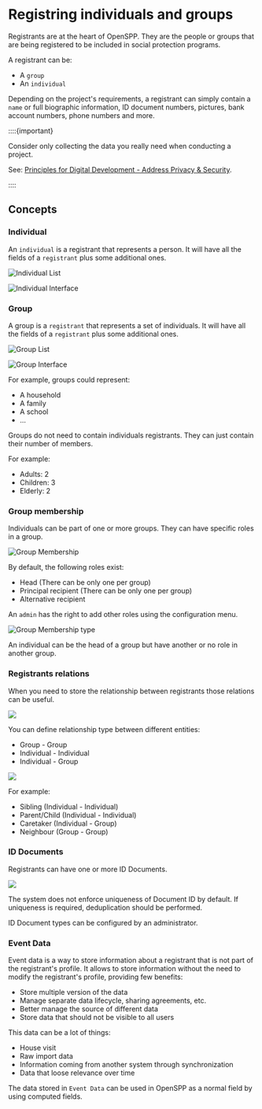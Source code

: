 # Registring individuals and groups

Registrants are at the heart of OpenSPP. They are the people or groups that are being registered to be included in
social protection programs.

A registrant can be:

- A `group`
- An `individual`

Depending on the project's requirements, a registrant can simply contain a `name` or full biographic
information, ID document numbers, pictures, bank account numbers, phone numbers and more.

::::{important}

Consider only collecting the data you really need when conducting a project.

See:
[Principles for Digital Development - Address Privacy & Security](https://digitalprinciples.org/principle/address-privacy-security/).

::::

## Concepts
### Individual

An `individual` is a registrant that represents a person. It will have all the fields of a `registrant` plus
some additional ones.

![Individual List](registrants/images/individual_list.png)

![Individual Interface](registrants/images/indivividual_ui.png)

### Group

A group is a `registrant` that represents a set of individuals. It will have all the fields of a `registrant`
plus some additional ones.

![Group List](registrants/images/group_list.png)

![Group Interface](registrants/images/group_ui.png)

For example, groups could represent:

- A household
- A family
- A school
- ...

Groups do not need to contain individuals registrants. They can just contain their number of members.

For example:

- Adults: 2
- Children: 3
- Elderly: 2

### Group membership

Individuals can be part of one or more groups. They can have specific roles in a group.

![Group Membership](registrants/images/group_membership.png)

By default, the following roles exist:

- Head (There can be only one per group)
- Principal recipient (There can be only one per group)
- Alternative recipient

An `admin` has the right to add other roles using the configuration menu.

![Group Membership type](registrants/images/group_membership_type.png)

An individual can be the head of a group but have another or no role in another group.

### Registrants relations

When you need to store the relationship between registrants those relations can be useful.

![](registrants/images/registrant_relations.png)

You can define relationship type between different entities:

- Group - Group
- Individual - Individual
- Individual - Group

![](registrants/images/registrant_relation_config.png)

For example:

- Sibling (Individual - Individual)
- Parent/Child (Individual - Individual)
- Caretaker (Individual - Group)
- Neighbour (Group - Group)

### ID Documents

Registrants can have one or more ID Documents.

![](registrants/images/registrant_ids.png)

The system does not enforce uniqueness of Document ID by default. If uniqueness is required, deduplication
should be performed.

ID Document types can be configured by an administrator.

### Event Data

Event data is a way to store information about a registrant that is not part of the registrant's profile. It allows
to store information without the need to modify the registrant's profile, providing few benefits:
- Store multiple version of the data
- Manage separate data lifecycle, sharing agreements, etc.
- Better manage the source of different data
- Store data that should not be visible to all users

This data can be a lot of things:
- House visit
- Raw import data
- Information coming from another system through synchronization
- Data that loose relevance over time

The data stored in `Event Data` can be used in OpenSPP as a normal field by using computed fields.
